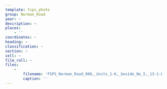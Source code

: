 ```yaml
---
template: fsps_photo
group: Norman_Road
year: ~
description: ~
places:
    - ''
coordinates: ~
heading: ~
classification: ~
section: ~
cell: ~
film_roll: ~
files:
    -
        filename: 'FSPS_Norman_Road_008,_Units_1-6,_beside_No_5,_13-1-F.png'
        caption: ''
---
```

